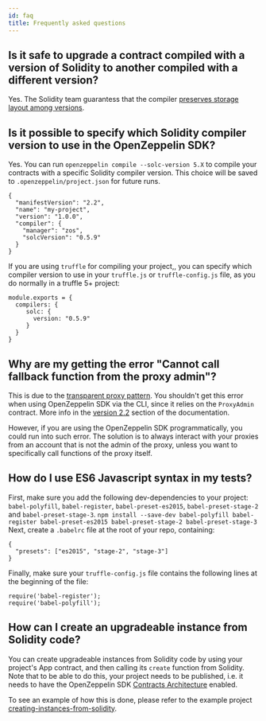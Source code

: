 ```yaml
---
id: faq
title: Frequently asked questions
---
```


## Is it safe to upgrade a contract compiled with a version of Solidity to another compiled with a different version?

Yes. The Solidity team guarantess that the compiler [preserves storage layout among versions](https://twitter.com/ethchris/status/1073692785176444928).

## Is it possible to specify which Solidity compiler version to use in the OpenZeppelin SDK?

Yes. You can run `openzeppelin compile --solc-version 5.X` to compile your contracts with a specific Solidity compiler version. This choice will be saved to `.openzeppelin/project.json` for future runs.
```
{
  "manifestVersion": "2.2",
  "name": "my-project",
  "version": "1.0.0",
  "compiler": {
    "manager": "zos",
    "solcVersion": "0.5.9"
  }
}
```

If you are using `truffle` for compiling your project,, you can specify which compiler version to use in your `truffle.js` or `truffle-config.js` file, as you do normally in a truffle 5+ project:

```
module.exports = {
  compilers: {
     solc: {
       version: "0.5.9"
     }
  }
}
```

## Why are my getting the error "Cannot call fallback function from the proxy admin"?

This is due to the [transparent proxy pattern](https://docs.zeppelinos.org/docs/pattern.html#transparent-proxies-and-function-clashes). You shouldn't get this error when using OpenZeppelin SDK via the CLI, since it relies on the `ProxyAdmin` contract. More info in the [version 2.2](https://docs.zeppelinos.org/docs/new_2.2.html) section of the documentation.

However, if you are using the OpenZeppelin SDK programmatically, you could run into such error. The solution is to always interact with your proxies from an account that is not the admin of the proxy, unless you want to specifically call functions of the proxy itself.

## How do I use ES6 Javascript syntax in my tests?

First, make sure you add the following dev-dependencies to your project: `babel-polyfill`, `babel-register`, `babel-preset-es2015`, `babel-preset-stage-2` and `babel-preset-stage-3`.
`npm install --save-dev babel-polyfill babel-register babel-preset-es2015 babel-preset-stage-2 babel-preset-stage-3`
Next, create a `.babelrc` file at the root of your repo, containing:

```
{
  "presets": ["es2015", "stage-2", "stage-3"]
}
```

Finally, make sure your `truffle-config.js` file contains the following lines at the beginning of the file:

```
require('babel-register');
require('babel-polyfill');
```

## How can I create an upgradeable instance from Solidity code?

You can create upgradeable instances from Solidity code by using your project's App contract, and then calling its `create` function from Solidity. Note that to be able to do this, your project needs to be published, i.e. it needs to have the OpenZeppelin SDK [Contracts Architecture](https://docs.zeppelinos.org/docs/architecture.html) enabled.

To see an example of how this is done, please refer to the example project [creating-instances-from-solidity](https://github.com/OpenZeppelin/openzeppelin-sdk/tree/master/examples/creating-instances-from-solidity).